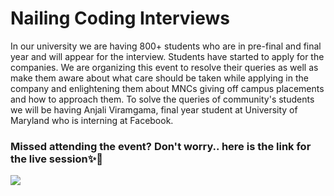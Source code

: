 # Nailing Coding Interviews

In our university we are having 800+ students who are in pre-final and final year and will appear for the interview. Students have started to apply for the companies. We are organizing this event to resolve their queries as well as make them aware about what care should be taken while applying in the company and enlightening them about MNCs giving off campus placements and how to approach them. To solve the queries of community's students we will be having Anjali Viramgama, final year student at University of Maryland who is interning at Facebook.

### Missed attending the event? Don't worry.. here is the link for the live session✨💖

[<img src="https://user-images.githubusercontent.com/38436564/91691832-f31a8280-eb85-11ea-8bc9-4d3b2507d9f0.png" />](https://youtu.be/Byhtjj5pblQ)